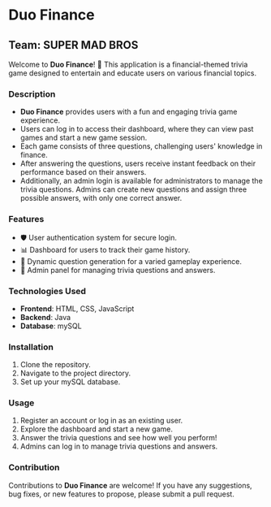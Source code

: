 # Duo Finance

## Team: SUPER MAD BROS

Welcome to **Duo Finance**! 🎉 This application is a financial-themed trivia game designed to entertain and educate users on various financial topics.

### Description

- **Duo Finance** provides users with a fun and engaging trivia game experience.
- Users can log in to access their dashboard, where they can view past games and start a new game session.
- Each game consists of three questions, challenging users' knowledge in finance.
- After answering the questions, users receive instant feedback on their performance based on their answers.
- Additionally, an admin login is available for administrators to manage the trivia questions. Admins can create new questions and assign three possible answers, with only one correct answer.

### Features

- 🛡️ User authentication system for secure login.
- 📊 Dashboard for users to track their game history.
- 🌟 Dynamic question generation for a varied gameplay experience.
- 👑 Admin panel for managing trivia questions and answers.

### Technologies Used

- **Frontend**: HTML, CSS, JavaScript
- **Backend**: Java
- **Database**: mySQL


### Installation

1. Clone the repository.
2. Navigate to the project directory.
3. Set up your mySQL database.


### Usage

1. Register an account or log in as an existing user.
2. Explore the dashboard and start a new game.
3. Answer the trivia questions and see how well you perform!
4. Admins can log in to manage trivia questions and answers.

### Contribution

Contributions to **Duo Finance** are welcome! If you have any suggestions, bug fixes, or new features to propose, please submit a pull request.

